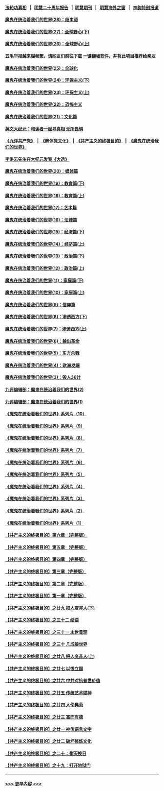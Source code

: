 #### [法轮功真相](https://github.com/gfw-breaker/truth/blob/master/README.md?t=0) &nbsp;&nbsp;|&nbsp;&nbsp; [明慧二十周年报告](https://github.com/gfw-breaker/mh-reports/blob/master/README.md?t=0) &nbsp;&nbsp;|&nbsp;&nbsp;[明慧期刊](https://github.com/gfw-breaker/mh-qikan) &nbsp;&nbsp;|&nbsp;&nbsp; [明慧海外之窗](https://github.com/gfw-breaker/mh-news/blob/master/README.md?t=0) &nbsp;&nbsp;|&nbsp;&nbsp; [神韵特别报道](https://github.com/gfw-breaker/mh-news/blob/master/shenyun.md?t=0)
#### [魔鬼在统治着我们的世界(28)：结束语](../pages/nsc422/n10936246.md?t=07082151) 
#### [魔鬼在统治着我们的世界(27)：全球野心(下)](../pages/nsc422/n10928319.md?t=07082151) 
#### [魔鬼在统治着我们的世界(26)：全球野心(上)](../pages/nsc422/n10900318.md?t=07082151) 
#### 五毛举报越来越频繁，请网友们前往下载 [一键翻墙软件](https://github.com/gfw-breaker/ssr-accounts)，并将此项目推荐给亲友
#### [魔鬼在统治着我们的世界(25)：全球化](../pages/nsc422/n10788205.md?t=07082151) 
#### [魔鬼在统治着我们的世界(24)：环保主义(下)](../pages/nsc422/n10695307.md?t=07082151) 
#### [魔鬼在统治着我们的世界(23)：环保主义(上)](../pages/nsc422/n10688613.md?t=07082151) 
#### [魔鬼在统治着我们的世界(22)：恐怖主义](../pages/nsc422/n10614727.md?t=07082151) 
#### [魔鬼在统治着我们的世界(21)：文化篇](../pages/nsc422/n10597706.md?t=07082151) 
#### [英文大纪元：和读者一起寻真相 无所畏惧](../pages/nsc422/n12542027.md?t=07082151) 
#### [《九评共产党》](https://github.com/begood0513/9ping.md/blob/master/README.md) &nbsp;|&nbsp; [《解体党文化》](../../../../jtdwh.md/blob/master/README.md)  &nbsp;|&nbsp; [《共产主义的终极目的》](../../../../gczydzjmd.md/blob/master/README.md) &nbsp;|&nbsp; [《魔鬼在统治我们的世界》](../../../../mgztzwmdsj.md/blob/master/README.md) 
#### [李洪志先生在大纪元发表《大选》](../pages/nsc422/n12534746.md?t=07082151) 
#### [魔鬼在统治着我们的世界(20)：媒体篇](../pages/nsc422/n10586579.md?t=07082151) 
#### [魔鬼在统治着我们的世界(19)：教育篇(下)](../pages/nsc422/n10564808.md?t=07082151) 
#### [魔鬼在统治着我们的世界(18)：教育篇(上)](../pages/nsc422/n10526970.md?t=07082151) 
#### [魔鬼在统治着我们的世界(17)：艺术篇](../pages/nsc422/n10499093.md?t=07082151) 
#### [魔鬼在统治着我们的世界(16)：法律篇](../pages/nsc422/n10485969.md?t=07082151) 
#### [魔鬼在统治着我们的世界(15)：经济篇(下)](../pages/nsc422/n10469975.md?t=07082151) 
#### [魔鬼在统治着我们的世界(14)：经济篇(上)](../pages/nsc422/n10457370.md?t=07082151) 
#### [魔鬼在统治着我们的世界(13)：政治篇(下)](../pages/nsc422/n10448270.md?t=07082151) 
#### [魔鬼在统治着我们的世界(12)：政治篇(上)](../pages/nsc422/n10444576.md?t=07082151) 
#### [魔鬼在统治着我们的世界(11)：家庭篇(下)](../pages/nsc422/n10440961.md?t=07082151) 
#### [魔鬼在统治着我们的世界(10)：家庭篇(上)](../pages/nsc422/n10435448.md?t=07082151) 
#### [魔鬼在统治着我们的世界(9)：信仰篇](../pages/nsc422/n10432159.md?t=07082151) 
#### [魔鬼在统治着我们的世界(8)：渗透西方(下)](../pages/nsc422/n10429603.md?t=07082151) 
#### [魔鬼在统治着我们的世界(7)：渗透西方(上)](../pages/nsc422/n10426013.md?t=07082151) 
#### [魔鬼在统治着我们的世界(6)：输出革命](../pages/nsc422/n10421536.md?t=07082151) 
#### [魔鬼在统治着我们的世界(5)：东方杀戮](../pages/nsc422/n10417707.md?t=07082151) 
#### [魔鬼在统治着我们的世界(4)：欧洲发端](../pages/nsc422/n10414890.md?t=07082151) 
#### [魔鬼在统治着我们的世界(3)：毁人36计](../pages/nsc422/n10411583.md?t=07082151) 
#### [九评编辑部：魔鬼在统治着我们的世界(2)](../pages/nsc422/n10410036.md?t=07082151) 
#### [九评编辑部：魔鬼在统治着我们的世界(1)](../pages/nsc422/n10406825.md?t=07082151) 
#### [《魔鬼在统治着我们的世界》系列片（10）](../pages/nsc422/n12292670.md?t=07082151) 
#### [《魔鬼在统治着我们的世界》系列片（9）](../pages/nsc422/n12290859.md?t=07082151) 
#### [《魔鬼在统治着我们的世界》系列片（8）](../pages/nsc422/n12287445.md?t=07082151) 
#### [《魔鬼在统治着我们的世界》系列片（7）](../pages/nsc422/n12283425.md?t=07082151) 
#### [《魔鬼在统治着我们的世界》系列片（6）](../pages/nsc422/n12282314.md?t=07082151) 
#### [《魔鬼在统治着我们的世界》系列片（5）](../pages/nsc422/n12281419.md?t=07082151) 
#### [《魔鬼在统治着我们的世界》系列片（4）](../pages/nsc422/n12274024.md?t=07082151) 
#### [《魔鬼在统治着我们的世界》系列片（3）](../pages/nsc422/n12271322.md?t=07082151) 
#### [《魔鬼在统治着我们的世界》系列片（2）](../pages/nsc422/n12269049.md?t=07082151) 
#### [《魔鬼在统治着我们的世界》系列片（1）](../pages/nsc422/n12267575.md?t=07082151) 
#### [【共产主义的终极目的】第六章 （完整版）](../pages/nsc422/n11428913.md?t=07082151) 
#### [【共产主义的终极目的】第五章 （完整版）](../pages/nsc422/n11428912.md?t=07082151) 
#### [【共产主义的终极目的】第四章 （完整版）](../pages/nsc422/n11428907.md?t=07082151) 
#### [【共产主义的终极目的】第三章（完整版）](../pages/nsc422/n11428848.md?t=07082151) 
#### [【共产主义的终极目的】第二章（完整版）](../pages/nsc422/n11428831.md?t=07082151) 
#### [【共产主义的终极目的】第一章（完整版）](../pages/nsc422/n11417651.md?t=07082151) 
#### [【共产主义的终极目的】之廿九 把人变非人(下)](../pages/nsc422/n11344140.md?t=07082151) 
#### [【共产主义的终极目的】之三十二 结语](../pages/nsc422/n11360535.md?t=07082151) 
#### [【共产主义的终极目的】之三十一 末世景观](../pages/nsc422/n11351129.md?t=07082151) 
#### [【共产主义的终极目的】之三十 几成狼世界](../pages/nsc422/n11348280.md?t=07082151) 
#### [【共产主义的终极目的】之廿八 把人变非人(上)](../pages/nsc422/n11340492.md?t=07082151) 
#### [【共产主义的终极目的】之廿七 以恨立国](../pages/nsc422/n11336944.md?t=07082151) 
#### [【共产主义的终极目的】之廿六 中共对抗普世价值](../pages/nsc422/n11324785.md?t=07082151) 
#### [【共产主义的终极目的】之廿五 传统艺术颂神](../pages/nsc422/n11296396.md?t=07082151) 
#### [【共产主义的终极目的】之廿四 人伦典范](../pages/nsc422/n11296397.md?t=07082151) 
#### [【共产主义的终极目的】之廿三 富而有德](../pages/nsc422/n11283598.md?t=07082151) 
#### [【共产主义的终极目的】之廿一 神传语言文字](../pages/nsc422/n11263265.md?t=07082151) 
#### [【共产主义的终极目的】之廿二 破坏修炼文化](../pages/nsc422/n11245728.md?t=07082151) 
#### [【共产主义的终极目的】之二十：偷天换日](../pages/nsc422/n11238846.md?t=07082151) 
#### [【共产主义的终极目的】之十九：打开地狱门](../pages/nsc422/n11206376.md?t=07082151) 

----
#### [ >>> 更早内容 <<< ](../indexes/nsc422-earlier.md)
